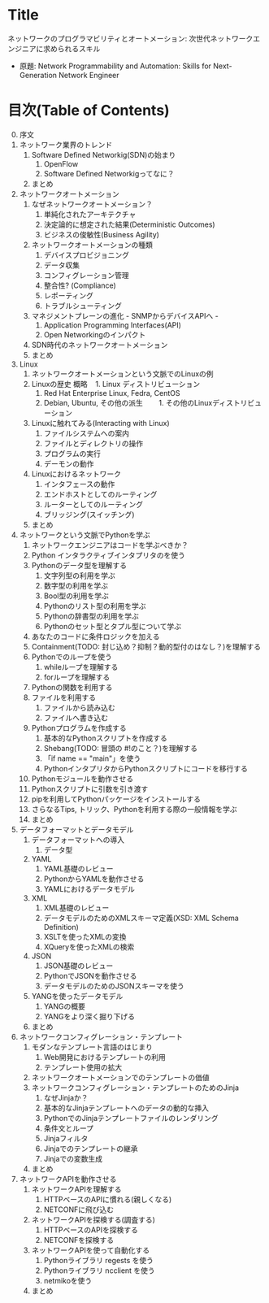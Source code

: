 # Title
ネットワークのプログラマビリティとオートメーション: 次世代ネットワークエンジニアに求められるスキル

- 原題: Network Programmability and Automation: Skills for Next-Generation Network Engineer



# 目次(Table of Contents)
0. 序文
1. ネットワーク業界のトレンド
   1. Software Defined Networkig(SDN)の始まり
      1. OpenFlow
      1. Software Defined Networkigってなに？
   1. まとめ
1. ネットワークオートメーション
   1. なぜネットワークオートメーション？
      1. 単純化されたアーキテクチャ
      1. 決定論的に想定された結果(Deterministic Outcomes)
      1. ビジネスの俊敏性(Business Agility)
    1. ネットワークオートメーションの種類
       1. デバイスプロビジョニング
       1. データ収集
       1. コンフィグレーション管理
       1. 整合性? (Compliance)
       1. レポーティング
       1. トラブルシューティング
    1. マネジメントプレーンの進化 - SNMPからデバイスAPIへ -
       1. Application Programming Interfaces(API)
       1. Open Networkingのインパクト
    1. SDN時代のネットワークオートメーション
    1. まとめ
1. Linux
    1. ネットワークオートメーションという文脈でのLinuxの例
    1. Linuxの歴史 概略
    1. Linux ディストリビューション
        1. Red Hat Enterprise Linux, Fedra, CentOS
        1. Debian, Ubuntu, その他の派生
        1. その他のLinuxディストリビューション
    1. Linuxに触れてみる(Interacting with Linux)
        1. ファイルシステムへの案内
        1. ファイルとディレクトリの操作
        1. プログラムの実行
        1. デーモンの動作
    1. Linuxにおけるネットワーク
        1. インタフェースの動作
        1. エンドホストとしてのルーティング
        1. ルーターとしてのルーティング
        1. ブリッジング(スイッチング)
    1. まとめ
1. ネットワークという文脈でPythonを学ぶ
    1. ネットワークエンジニアはコードを学ぶべきか？
    1. Python インタラクティブインタプリタのを使う
    1. Pythonのデータ型を理解する
        1. 文字列型の利用を学ぶ
        1. 数字型の利用を学ぶ
        1. Bool型の利用を学ぶ 
        1. Pythonのリスト型の利用を学ぶ
        1. Pythonの辞書型の利用を学ぶ
        1. Pythonのセット型とタプル型について学ぶ
    1. あなたのコードに条件ロジックを加える
    1. Containment(TODO: 封じ込め？抑制？動的型付のはなし？)を理解する
    1. Pythonでのループを使う
        1. whileループを理解する
        1. forループを理解する
    1. Pythonの関数を利用する
    1. ファイルを利用する
        1. ファイルから読み込む
        1. ファイルへ書き込む
    1. Pythonプログラムを作成する
        1. 基本的なPythonスクリプトを作成する
        1. Shebang(TODO: 冒頭の #!のこと？)を理解する
        1. 「if name == "main"」を使う
        1. PythonインタプリタからPythonスクリプトにコードを移行する
    1. Pythonモジュールを動作させる
    1. Pythonスクリプトに引数を引き渡す
    1. pipを利用してPythonパッケージをインストールする
    1. さらなるTips, トリック、Pythonを利用する際の一般情報を学ぶ
    1. まとめ
1. データフォーマットとデータモデル
    1. データフォーマットへの導入
        1. データ型
    1. YAML
        1. YAML基礎のレビュー
        1. PythonからYAMLを動作させる
        1. YAMLにおけるデータモデル
    1. XML
        1. XML基礎のレビュー
        1. データモデルのためのXMLスキーマ定義(XSD: XML Schema Definition)
        1. XSLTを使ったXMLの変換
        1. XQueryを使ったXMLの検索
    1. JSON
        1. JSON基礎のレビュー
        1. PythonでJSONを動作させる
        1. データモデルのためのJSONスキーマを使う
    1. YANGを使ったデータモデル
        1. YANGの概要
        1. YANGをより深く掘り下げる
    1. まとめ
1. ネットワークコンフィグレーション・テンプレート
    1. モダンなテンプレート言語のはじまり
        1. Web開発におけるテンプレートの利用
        1. テンプレート使用の拡大
    1. ネットワークオートメーションでのテンプレートの価値
    1. ネットワークコンフィグレーション・テンプレートのためのJinja
        1. なぜJinjaか？
        1. 基本的なJinjaテンプレートへのデータの動的な挿入
        1. PythonでのJinjaテンプレートファイルのレンダリング
        1. 条件文とループ
        1. Jinjaフィルタ
        1. Jinjaでのテンプレートの継承
        1. Jinjaでの変数生成
    1. まとめ
1. ネットワークAPIを動作させる
    1. ネットワークAPIを理解する
        1. HTTPベースのAPIに慣れる(親しくなる)
        1. NETCONFに飛び込む
    1. ネットワークAPIを探検する(調査する)
        1. HTTPベースのAPIを探検する
        1. NETCONFを探検する
    1. ネットワークAPIを使って自動化する
        1. Pythonライブラリ regests を使う
        1. Pythonライブラリ ncclient を使う
        1. netmikoを使う
    1. まとめ